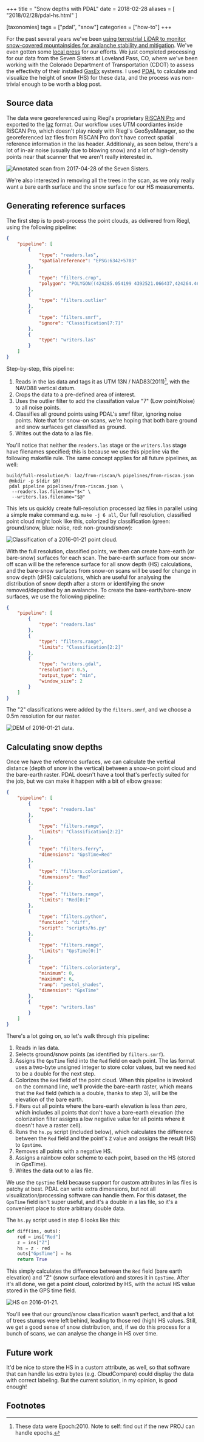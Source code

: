 +++
title = "Snow depths with PDAL"
date = 2018-02-28
aliases = [
    "2018/02/28/pdal-hs.html"
]

[taxonomies]
tags = ["pdal", "snow"]
categories = ["how-to"]
+++

For the past several years we've been [using terrestrial LiDAR to monitor snow-covered mountainsides for avalanche stability and mitigation](https://www.researchgate.net/publication/283642152_Mapping_starting_zone_snow_depth_with_a_ground-based_lidar_to_assist_avalanche_control_and_forecasting).
We've even gotten some [local press](http://www.dailycamera.com/science_environment/ci_30756446/boulder-scientist-targets-more-effective-safer-avalanche-mitigation) for our efforts.
We just completed processing for our data from the Seven Sisters at Loveland Pass, CO, where we've been working with the Colorado Department of Transportation (CDOT) to assess the effectivity of their installed [GasEx](https://www.denverpost.com/2015/09/18/colorado-mountain-passes-get-remote-controlled-gas-avalanche-control-finally/) systems.
I used [PDAL](https://www.pdal.io/) to calculate and visualize the height of snow (HS) for these data, and the process was non-trivial enough to be worth a blog post.

## Source data

The data were georeferenced using Riegl's proprietary [RiSCAN Pro](http://www.riegl.com/products/software-packages/riscan-pro/) and exported to the [laz](https://www.laszip.org/) format.
Our workflow uses UTM coordiantes inside RiSCAN Pro, which doesn't play nicely with Riegl's GeoSysManager, so the georeferenced laz files from RiSCAN Pro don't have correct spatial reference information in the las header.
Additionaly, as seen below, there's a lot of in-air noise (usually due to blowing snow) and a lot of high-density points near that scanner that we aren't really interested in.

![Annotated scan from 2017-04-28 of the Seven Sisters.](/img/2017-04-28-SevenSisters-in-air-snow-annotated.png)

We're also interested in removing all the trees in the scan, as we only really want a bare earth surface and the snow surface for our HS measurements.

## Generating reference surfaces

The first step is to post-process the point clouds, as delivered from Riegl, using the following pipeline:

```json
{
    "pipeline": [
        {
            "type": "readers.las",
            "spatialreference": "EPSG:6342+5703"
        },
        {
            "type": "filters.crop",
            "polygon": "POLYGON((424285.054199 4392521.066437,424264.463623 4392406.715332,424205.290527 4392190.98584,424201.560547 4392140.775757,423641.87146 4391921.607422,423426.168762 4391845.724854,423401.804596 4391842.146729,423041.956669 4392012.294861,422662.966858 4392335.28717,422759.23587 4392382.745789,422961.488438 4392474.017517,423273.389465 4392601.933075,423419.496582 4392539.133209,423538.245728 4392509.673706,423915.109497 4392511.763214,424070.769165 4392542.10498,424201.549438 4392565.36734,424248.287964 4392556.360779,424280.257935 4392531.412476,424285.054199 4392521.066437))"
        },
        {
            "type": "filters.outlier"
        },
        {
            "type": "filters.smrf",
            "ignore": "Classification[7:7]"
        },
        {
            "type": "writers.las"
        }
    ]
}
```

Step-by-step, this pipeline:

1. Reads in the las data and tags it as UTM 13N / NAD83(2011)[^1], with the NAVD88 vertical datum.
2. Crops the data to a pre-defined area of interest.
3. Uses the outlier filter to add the classifation value "7" (Low point/Noise) to all noise points.
4. Classifies all ground points using PDAL's smrf filter, ignoring noise points.
   Note that for snow-on scans, we're hoping that both bare ground and snow surfaces get classified as ground.
5. Writes out the data to a las file.

You'll notice that neither the `readers.las` stage or the `writers.las` stage have filenames specified; this is because we use this pipeline via the following makefile rule.
The same concept applies for all future pipelines, as well:

```make
build/full-resolution/%: laz/from-riscan/% pipelines/from-riscan.json
 @mkdir -p $(dir $@)
 pdal pipeline pipelines/from-riscan.json \
  --readers.las.filename="$<" \
  --writers.las.filename="$@"
```

This lets us quickly create full-resolution processed laz files in parallel using a simple make command e.g. `make -j 6 all`,
Our full resolution, classified point cloud might look like this, colorized by classification (green: ground/snow, blue: noise, red: non-ground/snow):

![Classification of a 2016-01-21 point cloud.](/img/2016-01-21-SevenSisters-classification.png)

With the full resolution, classified points, we then can create bare-earth (or bare-snow) surfaces for each scan.
The bare-earth surface from our snow-off scan will be the reference surface for all snow depth (HS) calculations, and the bare-snow surfaces from snow-on scans will be used for change in snow depth (dHS) calculations, which are useful for analysing the distribution of snow depth after a storm or identifying the snow removed/deposited by an avalanche.
To create the bare-earth/bare-snow surfaces, we use the following pipeline:

```json
{
    "pipeline": [
        {
            "type": "readers.las"
        },
        {
            "type": "filters.range",
            "limits": "Classification[2:2]"
        },
        {
            "type": "writers.gdal",
            "resolution": 0.5,
            "output_type": "min",
            "window_size": 2
        }
    ]
}
```

The "2" classifications were added by the `filters.smrf`, and we choose a 0.5m resolution for our raster.

![DEM of 2016-01-21 data.](/img/2016-01-21-SevenSisters-dem.png)

## Calculating snow depths

Once we have the reference surfaces, we can calculate the vertical distance (depth of snow in the vertical) between a snow-on point cloud and the bare-earth raster.
PDAL doesn't have a tool that's perfectly suited for the job, but we can make it happen with a bit of elbow grease:

```json
{
    "pipeline": [
        {
            "type": "readers.las"
        },
        {
            "type": "filters.range",
            "limits": "Classification[2:2]"
        },
        {
            "type": "filters.ferry",
            "dimensions": "GpsTime=Red"
        },
        {
            "type": "filters.colorization",
            "dimensions": "Red"
        },
        {
            "type": "filters.range",
            "limits": "Red[0:]"
        },
        {
            "type": "filters.python",
            "function": "diff",
            "script": "scripts/hs.py"
        },
        {
            "type": "filters.range",
            "limits": "GpsTime[0:]"
        },
        {
            "type": "filters.colorinterp",
            "minimum": 0,
            "maximum": 6,
            "ramp": "pestel_shades",
            "dimension": "GpsTime"
        },
        {
            "type": "writers.las"
        }
    ]
}
```

There's a lot going on, so let's walk through this pipeline:

1. Reads in las data.
2. Selects ground/snow points (as identified by `filters.smrf`).
3. Assigns the `GpsTime` field into the `Red` field on each point.
   The las format uses a two-byte unsigned integer to store color values, but we need `Red` to be a double for the next step.
4. Colorizes the `Red` field of the point cloud.
   When this pipeline is invoked on the command line, we'll provide the bare-earth raster, which means that the `Red` field (which is a double, thanks to step 3), will be the elevation of the bare earth.
5. Filters out all points where the bare-earth elevation is less than zero, which includes all points that don't have a bare-earth elevation (the colorization filter assigns a low negative value for all points where it doesn't have a raster cell).
6. Runs the `hs.py` script (included below), which calculates the difference between the `Red` field and the point's `Z` value and assigns the result (HS) to `Gpstime`.
7. Removes all points with a negative HS.
8. Assigns a rainbow color scheme to each point, based on the HS (stored in GpsTime).
9. Writes the data out to a las file.

We use the `GpsTime` field because support for custom attributes in las files is patchy at best.
PDAL can write extra dimensions, but not all visualization/processing software can handle them.
For this dataset, the `GpsTime` field isn't super useful, and it's a double in a las file, so it's a convenient place to store arbitrary double data.

The `hs.py` script used in step 6 looks like this:

```python
def diff(ins, outs):
    red = ins["Red"]
    z = ins["Z"]
    hs = z - red
    outs["GpsTime"] = hs
    return True
```

This simply calculates the difference between the `Red` field (bare earth elevation) and "Z" (snow surface elevation) and stores it in `GpsTime`.
After it's all done, we get a point cloud, colorized by HS, with the actual HS value stored in the GPS time field.

![HS on 2016-01-21.](/img/2016-01-21-SevenSisters-hs.png)

You'll see that our ground/snow classification wasn't perfect, and that a lot of trees stumps were left behind, leading to those red (high) HS values.
Still, we get a good sense of snow distribution, and, if we do this process for a bunch of scans, we can analyse the change in HS over time.

## Future work

It'd be nice to store the HS in a custom attribute, as well, so that software that can handle las extra bytes (e.g. CloudCompare) could display the data with correct labeling.
But the current solution, in my opinion, is good enough!

## Footnotes

[^1]: These data were Epoch:2010. Note to self: find out if the new PROJ can handle epochs.
